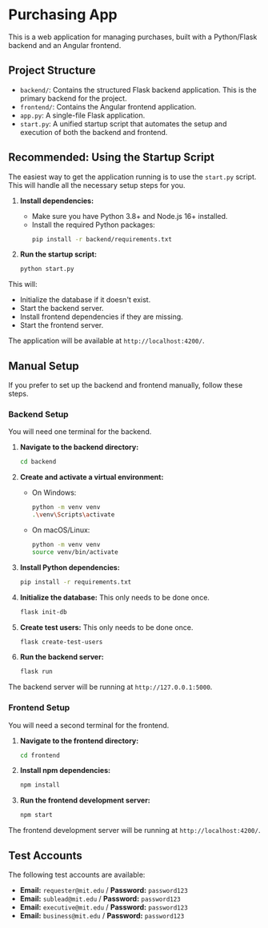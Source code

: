 # Purchasing App

This is a web application for managing purchases, built with a Python/Flask backend and an Angular frontend.

## Project Structure

- `backend/`: Contains the structured Flask backend application. This is the primary backend for the project.
- `frontend/`: Contains the Angular frontend application.
- `app.py`: A single-file Flask application.
- `start.py`: A unified startup script that automates the setup and execution of both the backend and frontend.

## Recommended: Using the Startup Script

The easiest way to get the application running is to use the `start.py` script. This will handle all the necessary setup steps for you.

1.  **Install dependencies:**
    -   Make sure you have Python 3.8+ and Node.js 16+ installed.
    -   Install the required Python packages:
        ```bash
        pip install -r backend/requirements.txt
        ```

2.  **Run the startup script:**
    ```bash
    python start.py
    ```

This will:
-   Initialize the database if it doesn't exist.
-   Start the backend server.
-   Install frontend dependencies if they are missing.
-   Start the frontend server.

The application will be available at `http://localhost:4200/`.

## Manual Setup

If you prefer to set up the backend and frontend manually, follow these steps.

### Backend Setup

You will need one terminal for the backend.

1.  **Navigate to the backend directory:**
    ```bash
    cd backend
    ```

2.  **Create and activate a virtual environment:**
    -   On Windows:
        ```bash
        python -m venv venv
        .\venv\Scripts\activate
        ```
    -   On macOS/Linux:
        ```bash
        python -m venv venv
        source venv/bin/activate
        ```

3.  **Install Python dependencies:**
    ```bash
    pip install -r requirements.txt
    ```

4.  **Initialize the database:**
    This only needs to be done once.
    ```bash
    flask init-db
    ```

5.  **Create test users:**
    This only needs to be done once.
    ```bash
    flask create-test-users
    ```

6.  **Run the backend server:**
    ```bash
    flask run
    ```

The backend server will be running at `http://127.0.0.1:5000`.

### Frontend Setup

You will need a second terminal for the frontend.

1.  **Navigate to the frontend directory:**
    ```bash
    cd frontend
    ```

2.  **Install npm dependencies:**
    ```bash
    npm install
    ```

3.  **Run the frontend development server:**
    ```bash
    npm start
    ```

The frontend development server will be running at `http://localhost:4200/`.

## Test Accounts

The following test accounts are available:

-   **Email:** `requester@mit.edu` / **Password:** `password123`
-   **Email:** `sublead@mit.edu` / **Password:** `password123`
-   **Email:** `executive@mit.edu` / **Password:** `password123`
-   **Email:** `business@mit.edu` / **Password:** `password123`
